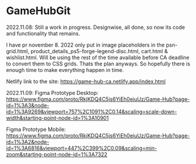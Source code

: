 # GameHubGit
2022.11.08:
Still a work in progress.
Designwise, all done, so now its code and functionality that remains.

I have pr november 8. 2022 only put in image placeholders in the psn-grid.html, product_details_ps5-forge-legend-disc.html, cart.html & wishlist.html.
Will be using the rest of the time available before CA deadline to convert them to CSS grids. Thats the plan anyways.
So hopefully there is enough time to make everything happen in time.

Netlify link to the site: 
https://game-hub-ca.netlify.app/index.html

2022.11.09:
Figma Prototype Desktop: 
https://www.figma.com/proto/RkjKDQ4C5js6YiEh0eiuUz/Game-Hub?page-id=1%3A3&node-id=1%3A9269&viewport=757%2C1091%2C0.14&scaling=scale-down-width&starting-point-node-id=1%3A10901

Figma Prototype Mobile:
https://www.figma.com/proto/RkjKDQ4C5js6YiEh0eiuUz/Game-Hub?page-id=1%3A2&node-id=1%3A6816&viewport=447%2C399%2C0.09&scaling=min-zoom&starting-point-node-id=1%3A7322


